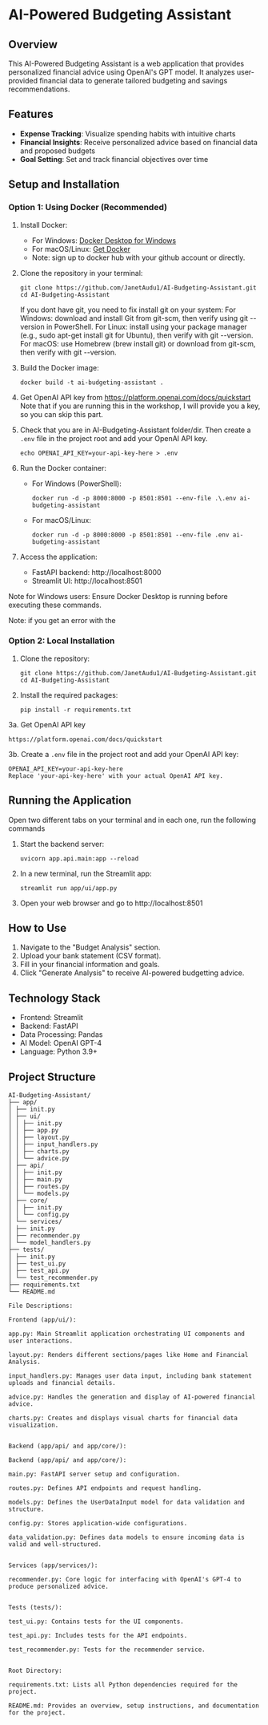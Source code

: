 # AI-Powered Budgeting Assistant

## Overview
This AI-Powered Budgeting Assistant is a web application that provides personalized financial advice using OpenAI's GPT model. It analyzes user-provided financial data to generate tailored budgeting and savings recommendations.

## Features
- **Expense Tracking**: Visualize spending habits with intuitive charts
- **Financial Insights**: Receive personalized advice based on financial data and proposed budgets
- **Goal Setting**: Set and track financial objectives over time


## Setup and Installation


### Option 1: Using Docker (Recommended)

1. Install Docker:
   - For Windows: [Docker Desktop for Windows](https://docs.docker.com/desktop/install/windows-install/)
   - For macOS/Linux: [Get Docker](https://docs.docker.com/get-docker/)
   - Note: sign up to docker hub with your github account or directly.
   
2. Clone the repository in your terminal: 
   ```
   git clone https://github.com/JanetAudu1/AI-Budgeting-Assistant.git
   cd AI-Budgeting-Assistant
   ```
   If you dont have git, you need to fix install git on your system:
   For Windows: download and install Git from git-scm, then verify using git --version in PowerShell.
   For Linux:  install using your package manager (e.g., sudo apt-get install git for Ubuntu), then verify with git --version.
   For macOS:  use Homebrew (brew install git) or download from git-scm, then verify with git --version.

3. Build the Docker image:
   ```
   docker build -t ai-budgeting-assistant .
   ```

4. Get OpenAI API key from https://platform.openai.com/docs/quickstart
   Note that if you are running this in the workshop, I will provide you a key, so you can skip this part.

5. Check that you are in AI-Budgeting-Assistant folder/dir. Then create a `.env` file in the project root and add your OpenAI API key. 
   ```
   echo OPENAI_API_KEY=your-api-key-here > .env
   ```

6. Run the Docker container:
   - For Windows (PowerShell):
     ```
     docker run -d -p 8000:8000 -p 8501:8501 --env-file .\.env ai-budgeting-assistant
     ```
   - For macOS/Linux:
     ```
     docker run -d -p 8000:8000 -p 8501:8501 --env-file .env ai-budgeting-assistant
     ```

7. Access the application:
   - FastAPI backend: http://localhost:8000
   - Streamlit UI: http://localhost:8501

Note for Windows users: Ensure Docker Desktop is running before executing these commands.

Note: 
if you get an error with the 


### Option 2: Local Installation

1. Clone the repository:
   ```
   git clone https://github.com/JanetAudu1/AI-Budgeting-Assistant.git
   cd AI-Budgeting-Assistant
   ```

2. Install the required packages:
   ```
   pip install -r requirements.txt
   ```
   
3a. Get OpenAI API key 
```
https://platform.openai.com/docs/quickstart
```

3b. Create a `.env` file in the project root and add your OpenAI API key:
   ```
   OPENAI_API_KEY=your-api-key-here
   Replace 'your-api-key-here' with your actual OpenAI API key.

   ```

## Running the Application
Open two different tabs on your terminal and in each one, run the following commands
1. Start the backend server:
   ```
   uvicorn app.api.main:app --reload
   ```

2. In a new terminal, run the Streamlit app:
   ```
   streamlit run app/ui/app.py
   ```

3. Open your web browser and go to http://localhost:8501

## How to Use

1. Navigate to the "Budget Analysis" section.
2. Upload your bank statement (CSV format).
3. Fill in your financial information and goals.
4. Click "Generate Analysis" to receive AI-powered budgetting advice.


## Technology Stack
- Frontend: Streamlit
- Backend: FastAPI
- Data Processing: Pandas   
- AI Model: OpenAI GPT-4
- Language: Python 3.9+



## Project Structure

```
AI-Budgeting-Assistant/
├── app/
│ ├── init.py
│ ├── ui/
│ │ ├── init.py
│ │ ├── app.py
│ │ ├── layout.py
│ │ ├── input_handlers.py
│ │ ├── charts.py
│ │ └── advice.py
│ ├── api/
│ │ ├── init.py
│ │ ├── main.py
│ │ ├── routes.py
│ │ └── models.py
│ ├── core/
│ │ ├── init.py
│ │ └── config.py
│ └── services/
│ ├── init.py
│ ├── recommender.py
│ └── model_handlers.py
├── tests/
│ ├── init.py
│ ├── test_ui.py
│ ├── test_api.py
│ └── test_recommender.py
├── requirements.txt
└── README.md
```

```
File Descriptions: 

Frontend (app/ui/):

app.py: Main Streamlit application orchestrating UI components and user interactions.

layout.py: Renders different sections/pages like Home and Financial Analysis.

input_handlers.py: Manages user data input, including bank statement uploads and financial details.

advice.py: Handles the generation and display of AI-powered financial advice.

charts.py: Creates and displays visual charts for financial data visualization.


Backend (app/api/ and app/core/):

Backend (app/api/ and app/core/):

main.py: FastAPI server setup and configuration.

routes.py: Defines API endpoints and request handling.

models.py: Defines the UserDataInput model for data validation and structure.

config.py: Stores application-wide configurations.

data_validation.py: Defines data models to ensure incoming data is valid and well-structured.


Services (app/services/):

recommender.py: Core logic for interfacing with OpenAI's GPT-4 to produce personalized advice.


Tests (tests/):

test_ui.py: Contains tests for the UI components.

test_api.py: Includes tests for the API endpoints.

test_recommender.py: Tests for the recommender service.


Root Directory:

requirements.txt: Lists all Python dependencies required for the project.

README.md: Provides an overview, setup instructions, and documentation for the project.

```
